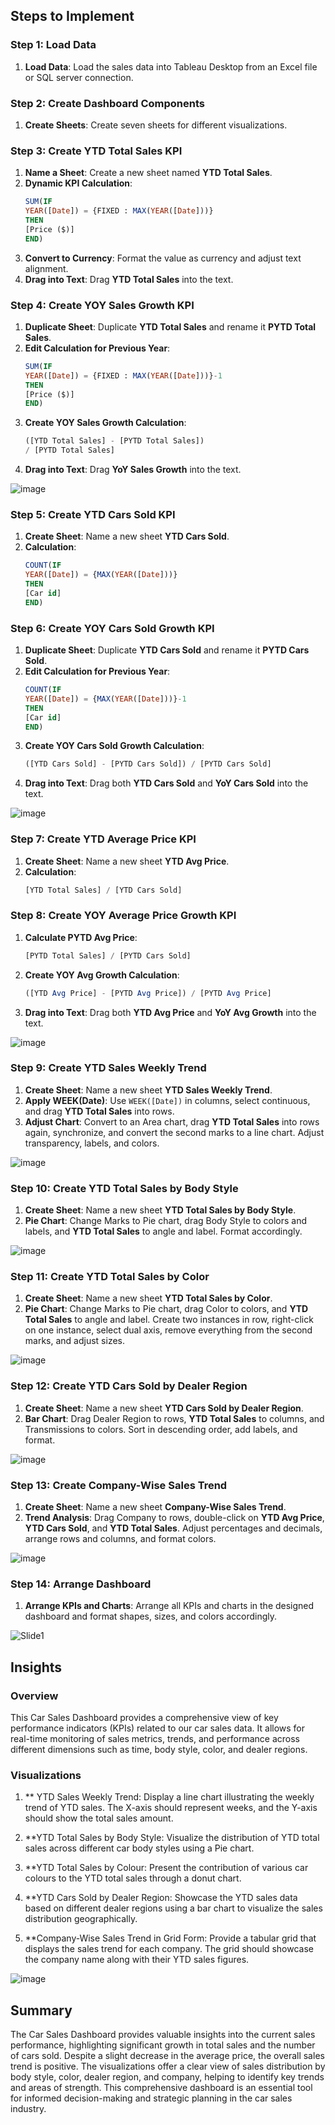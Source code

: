 ## Steps to Implement

### Step 1: Load Data

1. **Load Data**: Load the sales data into Tableau Desktop from an Excel file or SQL server connection.

### Step 2: Create Dashboard Components

1. **Create Sheets**: Create seven sheets for different visualizations.

### Step 3: Create YTD Total Sales KPI

1. **Name a Sheet**: Create a new sheet named **YTD Total Sales**.
2. **Dynamic KPI Calculation**:
    ```sql
    SUM(IF 
    YEAR([Date]) = {FIXED : MAX(YEAR([Date]))}
    THEN
    [Price ($)]
    END)
    ```
3. **Convert to Currency**: Format the value as currency and adjust text alignment.
4. **Drag into Text**: Drag **YTD Total Sales** into the text.

### Step 4: Create YOY Sales Growth KPI

1. **Duplicate Sheet**: Duplicate **YTD Total Sales** and rename it **PYTD Total Sales**.
2. **Edit Calculation for Previous Year**:
    ```sql
    SUM(IF 
    YEAR([Date]) = {FIXED : MAX(YEAR([Date]))}-1
    THEN
    [Price ($)]
    END)
    ```
3. **Create YOY Sales Growth Calculation**:
    ```sql
    ([YTD Total Sales] - [PYTD Total Sales])
    / [PYTD Total Sales]
    ```
4. **Drag into Text**: Drag **YoY Sales Growth** into the text.

![image](https://github.com/VinayMaddineni25/Car_Sales_Dashboard_Tableau_Project/assets/71554745/a13e22b3-6b12-430c-ae81-e5e8ba711881)

### Step 5: Create YTD Cars Sold KPI

1. **Create Sheet**: Name a new sheet **YTD Cars Sold**.
2. **Calculation**:
    ```sql
    COUNT(IF
    YEAR([Date]) = {MAX(YEAR([Date]))}
    THEN
    [Car id]
    END)
    ```

### Step 6: Create YOY Cars Sold Growth KPI

1. **Duplicate Sheet**: Duplicate **YTD Cars Sold** and rename it **PYTD Cars Sold**.
2. **Edit Calculation for Previous Year**:
    ```sql
    COUNT(IF
    YEAR([Date]) = {MAX(YEAR([Date]))}-1
    THEN
    [Car id]
    END)
    ```
3. **Create YOY Cars Sold Growth Calculation**:
    ```sql
    ([YTD Cars Sold] - [PYTD Cars Sold]) / [PYTD Cars Sold]
    ```
4. **Drag into Text**: Drag both **YTD Cars Sold** and **YoY Cars Sold** into the text.

![image](https://github.com/VinayMaddineni25/Car_Sales_Dashboard_Tableau_Project/assets/71554745/0e0947f4-e113-4957-84e2-c6cf21274352)

### Step 7: Create YTD Average Price KPI

1. **Create Sheet**: Name a new sheet **YTD Avg Price**.
2. **Calculation**:
    ```sql
    [YTD Total Sales] / [YTD Cars Sold]
    ```

### Step 8: Create YOY Average Price Growth KPI

1. **Calculate PYTD Avg Price**:
    ```sql
    [PYTD Total Sales] / [PYTD Cars Sold]
    ```
2. **Create YOY Avg Growth Calculation**:
    ```sql
    ([YTD Avg Price] - [PYTD Avg Price]) / [PYTD Avg Price]
    ```
3. **Drag into Text**: Drag both **YTD Avg Price** and **YoY Avg Growth** into the text.

![image](https://github.com/VinayMaddineni25/Car_Sales_Dashboard_Tableau_Project/assets/71554745/d9540af0-0732-4310-922f-df7c52740a71)

### Step 9: Create YTD Sales Weekly Trend

1. **Create Sheet**: Name a new sheet **YTD Sales Weekly Trend**.
2. **Apply WEEK(Date)**: Use `WEEK([Date])` in columns, select continuous, and drag **YTD Total Sales** into rows.
3. **Adjust Chart**: Convert to an Area chart, drag **YTD Total Sales** into rows again, synchronize, and convert the second marks to a line chart. Adjust transparency, labels, and colors.

![image](https://github.com/VinayMaddineni25/Car_Sales_Dashboard_Tableau_Project/assets/71554745/87ae2c36-962f-40b2-9368-d3b60f6b6eae)

### Step 10: Create YTD Total Sales by Body Style

1. **Create Sheet**: Name a new sheet **YTD Total Sales by Body Style**.
2. **Pie Chart**: Change Marks to Pie chart, drag Body Style to colors and labels, and **YTD Total Sales** to angle and label. Format accordingly.

![image](https://github.com/VinayMaddineni25/Car_Sales_Dashboard_Tableau_Project/assets/71554745/961b1614-9c90-4074-a855-d95f7a1c0383)

### Step 11: Create YTD Total Sales by Color

1. **Create Sheet**: Name a new sheet **YTD Total Sales by Color**.
2. **Pie Chart**: Change Marks to Pie chart, drag Color to colors, and **YTD Total Sales** to angle and label. Create two instances in row, right-click on one instance, select dual axis, remove everything from the second marks, and adjust sizes.

![image](https://github.com/VinayMaddineni25/Car_Sales_Dashboard_Tableau_Project/assets/71554745/25466c7b-c7c1-46ca-b3eb-5e16ce3d7f74)

### Step 12: Create YTD Cars Sold by Dealer Region

1. **Create Sheet**: Name a new sheet **YTD Cars Sold by Dealer Region**.
2. **Bar Chart**: Drag Dealer Region to rows, **YTD Total Sales** to columns, and Transmissions to colors. Sort in descending order, add labels, and format.

![image](https://github.com/VinayMaddineni25/Car_Sales_Dashboard_Tableau_Project/assets/71554745/9332b38a-d573-4fed-84d1-0570917ecc2d)

### Step 13: Create Company-Wise Sales Trend

1. **Create Sheet**: Name a new sheet **Company-Wise Sales Trend**.
2. **Trend Analysis**: Drag Company to rows, double-click on **YTD Avg Price**, **YTD Cars Sold**, and **YTD Total Sales**. Adjust percentages and decimals, arrange rows and columns, and format colors.

![image](https://github.com/VinayMaddineni25/Car_Sales_Dashboard_Tableau_Project/assets/71554745/c2e22a4b-4dbe-4416-8ad9-e240d9b574ae)

### Step 14: Arrange Dashboard

1. **Arrange KPIs and Charts**: Arrange all KPIs and charts in the designed dashboard and format shapes, sizes, and colors accordingly.

![Slide1](https://github.com/VinayMaddineni25/Car_Sales_Dashboard_Tableau_Project/assets/71554745/950369a0-2f7b-437c-99da-d2896fa566ab)


## Insights

### Overview

This Car Sales Dashboard provides a comprehensive view of key performance indicators (KPIs) related to our car sales data. It allows for real-time monitoring of sales metrics, trends, and performance across different dimensions such as time, body style, color, and dealer regions.

### Visualizations

1. ** YTD Sales Weekly Trend: Display a line chart illustrating the weekly trend of YTD sales. The X-axis should represent weeks, and the Y-axis should show the total sales amount.

2. **YTD Total Sales by Body Style: Visualize the distribution of YTD total sales across different car body styles using a Pie chart.

3. **YTD Total Sales by Colour: Present the contribution of various car colours to the YTD total sales through a donut chart.

4. **YTD Cars Sold by Dealer Region: Showcase the YTD sales data based on different dealer regions using a bar chart to visualize the sales distribution geographically.

5. **Company-Wise Sales Trend in Grid Form: Provide a tabular grid that displays the sales trend for each company. The grid should showcase the company name along with their YTD sales figures.

![image](https://github.com/VinayMaddineni25/Car_Sales_Dashboard_Tableau_Project/assets/71554745/fb84e84c-10fe-4995-8ee9-c25767667300)

## Summary

The Car Sales Dashboard provides valuable insights into the current sales performance, highlighting significant growth in total sales and the number of cars sold. Despite a slight decrease in the average price, the overall sales trend is positive. The visualizations offer a clear view of sales distribution by body style, color, dealer region, and company, helping to identify key trends and areas of strength. This comprehensive dashboard is an essential tool for informed decision-making and strategic planning in the car sales industry.
